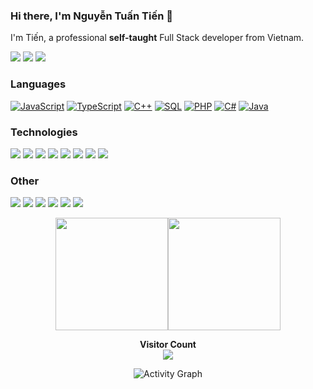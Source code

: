 ### Hi there, I'm Nguyễn Tuấn Tiến 👋

I'm Tiến, a professional **self-taught** Full Stack developer from Vietnam.

[![](https://img.shields.io/badge/-Discord-FFF?&logo=Discord)](https://discord.gg/f6SrSaREBr)
[![](https://img.shields.io/badge/-Telegram-FFF?&logo=Telegram)](https://t.me/tiens8z)
[![](https://img.shields.io/badge/-LinkedIn-blue?style=flat&logo=LinkedIn&logoColor=white)](https://www.linkedin.com/in/nguyentuantien413/)

### Languages
[![JavaScript](https://img.shields.io/badge/JavaScript-000?style=flat-square&logo=javascript&logoColor=F7DF1E)](https://developer.mozilla.org/en-US/docs/Web/JavaScript)
[![TypeScript](https://img.shields.io/badge/TypeScript-000?style=flat-square&logo=typescript&logoColor=3178C6)](https://www.typescriptlang.org/)
[![C++](https://img.shields.io/badge/C++-000?style=flat-square&logo=cplusplus&logoColor=00599C)](https://cplusplus.com/)
[![SQL](https://img.shields.io/badge/SQL-000?style=flat-square&logo=mysql&logoColor=4479A1)](https://dev.mysql.com/doc/)
[![PHP](https://img.shields.io/badge/PHP-000?style=flat-square&logo=php&logoColor=777BB4)](https://www.php.net/)
[![C#](https://img.shields.io/badge/C%23-000?style=flat-square&logo=csharp&logoColor=239120)](https://learn.microsoft.com/en-us/dotnet/csharp/)
[![Java](https://img.shields.io/badge/Java-000?style=flat-square&logo=java&logoColor=007396)](https://docs.oracle.com/en/java/)

### Technologies

[![](https://img.shields.io/badge/-jQuery-000?&logo=jQuery&logoColor=0769AD)](https://jquery.com/)
[![](https://img.shields.io/badge/-Node.js-000?&logo=node.js)](https://nodejs.org/)
[![](https://img.shields.io/badge/-Express-000?&logo=express)](https://expressjs.com/)
[![](https://img.shields.io/badge/-Angular-000?&logo=Angular&logoColor=DD0031)](https://angular.io/)
[![](https://img.shields.io/badge/-SQLite-000?&logo=Sqlite)](https://sqlite.org/)
[![](https://img.shields.io/badge/-ASP.NET%20Core-000?&logo=dotnet)](https://dotnet.microsoft.com/)
[![](https://img.shields.io/badge/-SQL%20Server-000?&logo=microsoft%20sql%20server)](https://www.microsoft.com/en-us/sql-server/)
[![](https://img.shields.io/badge/-MySQL-000?&logo=mysql)](https://www.mysql.com/)

### Other

[![](https://img.shields.io/badge/-HTML-000?&logo=html5)](https://developer.mozilla.org/en-US/docs/Web/HTML)
[![](https://img.shields.io/badge/-CSS-000?&logo=css3&logoColor=1572B6)](https://developer.mozilla.org/en-US/docs/Web/CSS)
[![](https://img.shields.io/badge/-Bootstrap-000?&logo=Bootstrap)](https://getbootstrap.com/)
[![](https://img.shields.io/badge/-Sass-000?&logo=sass&logoColor=CC6699)](https://sass-lang.com/)
[![](https://img.shields.io/badge/-Git-000?&logo=Git)](https://git-scm.com/)
[![](https://img.shields.io/badge/-Docker-000?&logo=Docker)](https://www.docker.com/)

<div style="display: flex; justify-content: center; align-items: center;">
  <a href="https://github.com/Strikerzzzz/Strikerzzzz">
    <img height="180px" src="https://github-readme-stats.vercel.app/api?username=Strikerzzzz&hide_title=true&hide_border=true&show_icons=true&include_all_commits=true&count_private=true&line_height=24&text_color=FFFFFF&icon_color=BB86FC&bg_color=0,1E1E2E,3A3A5E,4C4C7A&theme=radical" />
  </a>
  <a href="https://github.com/Strikerzzzz/Strikerzzzz">
    <img height="180px" src="https://github-readme-stats.vercel.app/api/top-langs/?username=Strikerzzzz&hide=html&hide_title=true&hide_border=true&layout=compact&langs_count=8&text_color=FFFFFF&icon_color=BB86FC&bg_color=0,4C4C7A,3A3A5E,1E1E2E&theme=radical" />
  </a>
</div>

<p align="center"> 
  <b>Visitor Count</b><br>
  <a href="https://github.com/Strikerzzzz/Strikerzzzz">
    <img src="https://profile-counter.glitch.me/Strikerzzzz/count.svg" style="color: #BB86FC;" />
  </a>
</p>

<p align="center">
  <img src="https://github-readme-activity-graph.vercel.app/graph?username=Strikerzzzz&bg_color=1E1E2E&color=BB86FC&line=BB86FC&point=7A7ADB&hide_border=true&theme=react-dark" alt="Activity Graph" />
</p>


